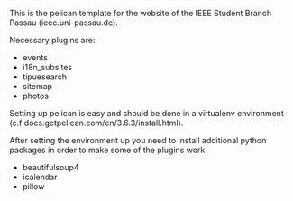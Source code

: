 This is the pelican template for the website of the IEEE Student Branch Passau (ieee.uni-passau.de).

Necessary plugins are: 
* events
* i18n_subsites
* tipuesearch
* sitemap
* photos

Setting up pelican is easy and should be done in a virtualenv environment (c.f docs.getpelican.com/en/3.6.3/install.html).

After setting the environment up you need to install additional python packages in order to make some of the plugins work:
* beautifulsoup4
* icalendar
* pillow
